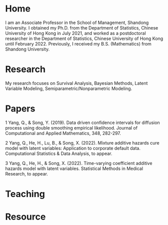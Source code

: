 # Home

I am an Associate Professor in the School of Management, Shandong University. I obtained my Ph.D. from the Department of Statistics, Chinese University of Hong Kong in July 2021, and worked as a postdoctoral researcher in the Department of Statistics, Chinese University of Hong Kong until February 2022. Previously, I received my B.S. (Mathematics) from Shandong University.

# Research

My research focuses on Survival Analysis, Bayesian Methods, Latent Variable Modeling, Semiparametric/Nonparametric Modeling.

# Papers

1 Yang, Q., & Song, Y. (2019). Data driven confidence intervals for diffusion process using double smoothing empirical likelihood. Journal of Computational and Applied Mathematics, 348, 282-297.

2 Yang, Q., He, H., Lu, B., & Song, X. (2022). Mixture additive hazards cure model with latent variables: Application to corporate default data. Computational Statistics & Data Analysis, to appear.

3 Yang, Q., He, H., & Song, X. (2022). Time-varying coefficient additive hazards model with latent variables. Statistical Methods in Medical Research, to appear.

# Teaching
# Resource

